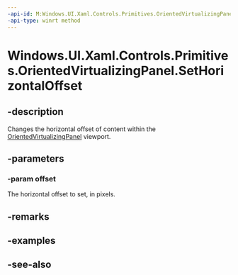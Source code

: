 ```yaml
---
-api-id: M:Windows.UI.Xaml.Controls.Primitives.OrientedVirtualizingPanel.SetHorizontalOffset(System.Double)
-api-type: winrt method
---
```


<!-- Method syntax
public void SetHorizontalOffset(System.Double offset)
-->

# Windows.UI.Xaml.Controls.Primitives.OrientedVirtualizingPanel.SetHorizontalOffset

## -description
Changes the horizontal offset of content within the [OrientedVirtualizingPanel](orientedvirtualizingpanel.md) viewport.



## -parameters
### -param offset
The horizontal offset to set, in pixels.

## -remarks

## -examples

## -see-also
